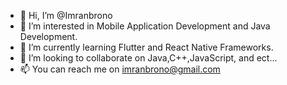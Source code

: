 - 👋 Hi, I’m @Imranbrono
- 👀 I’m interested in Mobile Application Development and Java Development.
- 🌱 I’m currently learning Flutter and React Native Frameworks.
- 💞️ I’m looking to collaborate on Java,C++,JavaScript, and ect...
- 📫 You can reach me on imranbrono@gmail.com

<!---
Imranbrono/Imranbrono is a ✨ special ✨ repository because its `README.md` (this file) appears on your GitHub profile.
You can click the Preview link to take a look at your changes.
--->
